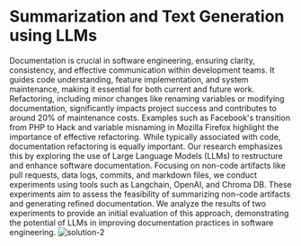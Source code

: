 # Summarization and Text Generation using LLMs

Documentation is crucial in software engineering, ensuring clarity, consistency, and effective communication within development teams. It guides code understanding, feature implementation, and system maintenance, making it essential for both current and future work. Refactoring, including minor changes like renaming variables or modifying documentation, significantly impacts project success and contributes to around 20% of maintenance costs. 
Examples such as Facebook's transition from PHP to Hack and variable misnaming in Mozilla Firefox highlight the importance of effective refactoring. While typically associated with code, documentation refactoring is equally important.
Our research emphasizes this by exploring the use of Large Language Models (LLMs) to restructure and enhance software documentation. Focusing on non-code artifacts like pull requests, data logs, commits, and markdown files, we conduct experiments using tools such as Langchain, OpenAI, and Chroma DB. These experiments aim to assess the feasibility of summarizing non-code artifacts and generating refined documentation. We analyze the results of two experiments to provide an initial evaluation of this approach, demonstrating the potential of LLMs in improving documentation practices in software engineering. 
![solution-2](https://github.com/RahulKrishna8029/shiny-spork/assets/75737935/8ca22de7-a4b1-466c-b7c2-2d017cc022ca)
